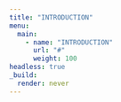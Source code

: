 ```yaml
---
title: "INTRODUCTION"
menu:
  main:
    - name: "INTRODUCTION"
      url: "#"
      weight: 100
headless: true
_build:
  render: never
---
```

